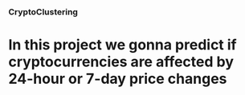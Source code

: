 ### CryptoClustering
# In this project we gonna predict if cryptocurrencies are affected by 24-hour or 7-day price changes
